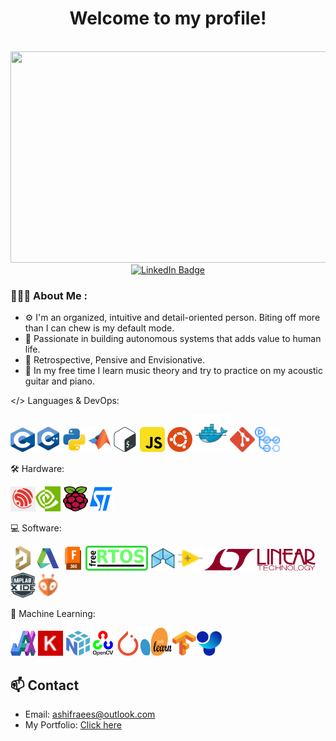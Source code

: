 <div id="header" align="center">
  <h1>Welcome to my profile!</h1>
  <img src="https://komarev.com/ghpvc/?username=ashifraees99&style=flat-square&color=green" alt=""/> <br>
  <img src="/P&P.gif" width="600" height="338"/>

  <div id="badges">
    <a href="https://www.linkedin.com/in/ashifraees/">
      <img src="https://img.shields.io/badge/LinkedIn-blue?style=for-the-badge&logo=linkedin&logoColor=white" alt="LinkedIn Badge"/>
    </a>
  </div>
</div>

### 👨🏻‍💻 About Me :
- ⚙️ I'm an organized, intuitive and detail-oriented person. Biting off more than I can chew is my default mode.
- 🔬 Passionate in building autonomous systems that adds value to human life.
- 💭 Retrospective, Pensive and Envisionative.
- 🎼 In my free time I learn music theory and try to practice on my acoustic guitar and piano.

</> Languages & DevOps:

<img src="./Assets/Languages & DevOps/C.svg" width="39" height="39"/><img src="./Assets/Languages & DevOps/Cpp.svg" width="43" height="43"/><img src="./Assets/Languages & DevOps/Python.svg" width="40" height="40"/><img src="./Assets/Languages & DevOps/MatLab.svg" width="41" height="41"/><img src="./Assets/Languages & DevOps/Bash.svg" width="40" height="40"/> <img src="./Assets/Languages & DevOps/JavaScript.svg" width="40" height="40"/> <img src="./Assets/Languages & DevOps/Ubuntu.svg" width="40" height="40"/><img src="./Assets/Languages & DevOps/Docker.svg" width="60" height="60"/><img src="./Assets/Languages & DevOps/Git.svg" width="40" height="40"/><img src="./Assets/Languages & DevOps/GitHubActions.svg" width="40" height="40"/>

🛠️ Hardware:

<img src="./Assets/Hardware/Expressif.svg" width="40" height="40"/><img src="./Assets/Hardware/Nvidia.svg" width="40" height="40"/> <img src="./Assets/Hardware/RasPi.svg" width="40" height="40"/><img src="./Assets/Hardware/ST.svg" width="40" height="40"/>

💻 Software:

<img src="./Assets/Software/Altium.svg" width="40" height="40"/><img src="./Assets/Software/AutoDesk.svg" width="40" height="40"/><img src="./Assets/Software/F360.svg" width="40" height="40"/><img src="./Assets/Software/FreeRTOS.svg" width="100" height="40"/> <img src="./Assets/Software/ICEStudio.svg" width="40" height="40"/> <img src="./Assets/Software/LabView.svg" width="40" height="40"/><img src="./Assets/Software/LTSpice.svg" width="180" height="35"/> <img src="./Assets/Software/MPLABX.svg" width="40" height="40"/><img src="./Assets/Software/PlatformIO.svg" width="40" height="40"/>

🤖 Machine Learning:

<img src="./Assets/Machine%20Learning/JAX.svg" width="40" height="40"/> <img src="./Assets/Machine%20Learning/Keras.svg" width="40" height="40"/> <img src="./Assets/Machine%20Learning/NumPy.svg" width="40" height="40"/><img src="./Assets/Machine%20Learning/OpenCV.svg" width="40" height="40"/><img src="./Assets/Machine%20Learning/PyTorch.svg" width="40" height="40"/><img src="./Assets/Machine%20Learning/SciKit.svg" width="50" height="45"/><img src="./Assets/Machine%20Learning/TensorFlow.svg" width="40" height="40"/><img src="./Assets/Machine%20Learning/YOLO.svg" width="40" height="40"/>


## 📫 Contact

- Email: [ashifraees@outlook.com](mailto:ashifraees@outlook.com)
- My Portfolio: [Click here](https://ashifraees99.github.io/)

<!-- ## 📊 GitHub Stats

![Your GitHub stats](https://github-readme-stats.vercel.app/api?username=ashifraees99&show_icons=true&theme=radical)
-->
